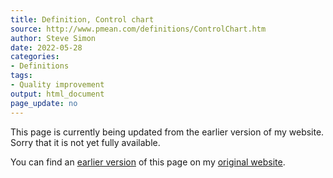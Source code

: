 ```yaml
---
title: Definition, Control chart
source: http://www.pmean.com/definitions/ControlChart.htm
author: Steve Simon
date: 2022-05-28
categories:
- Definitions
tags:
- Quality improvement
output: html_document
page_update: no
---
```


This page is currently being updated from the earlier version of my website. Sorry that it is not yet fully available.

<!---More--->


You can find an [earlier version][sim1] of this page on my [original website][sim2].

[sim1]: http://www.pmean.com/definitions/ControlChart.htm
[sim2]: http://www.pmean.com/original_site.html
